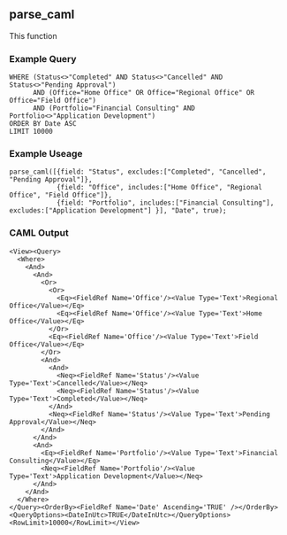 ## parse_caml

This function 


### Example Query

    WHERE (Status<>"Completed" AND Status<>"Cancelled" AND Status<>"Pending Approval") 
          AND (Office="Home Office" OR Office="Regional Office" OR Office="Field Office")
          AND (Portfolio="Financial Consulting" AND Portfolio<>"Application Development")
    ORDER BY Date ASC
    LIMIT 10000

### Example Useage

    parse_caml([{field: "Status", excludes:["Completed", "Cancelled", "Pending Approval"]},
                {field: "Office", includes:["Home Office", "Regional Office", "Field Office"]},
                {field: "Portfolio", includes:["Financial Consulting"], excludes:["Application Development"] }], "Date", true);

### CAML Output 

    <View><Query>
      <Where>
        <And>
          <And>
            <Or>
              <Or>
                <Eq><FieldRef Name='Office'/><Value Type='Text'>Regional Office</Value></Eq>
                <Eq><FieldRef Name='Office'/><Value Type='Text'>Home Office</Value></Eq>
              </Or>
              <Eq><FieldRef Name='Office'/><Value Type='Text'>Field Office</Value></Eq>
            </Or>
            <And>
              <And>
                <Neq><FieldRef Name='Status'/><Value Type='Text'>Cancelled</Value></Neq>
                <Neq><FieldRef Name='Status'/><Value Type='Text'>Completed</Value></Neq>
              </And>
              <Neq><FieldRef Name='Status'/><Value Type='Text'>Pending Approval</Value></Neq>
            </And>
          </And>
          <And>
            <Eq><FieldRef Name='Portfolio'/><Value Type='Text'>Financial Consulting</Value></Eq>
            <Neq><FieldRef Name='Portfolio'/><Value Type='Text'>Application Development</Value></Neq>
          </And>
        </And>
      </Where>
    </Query><OrderBy><FieldRef Name='Date' Ascending='TRUE' /></OrderBy><QueryOptions><DateInUtc>TRUE</DateInUtc></QueryOptions><RowLimit>10000</RowLimit></View>